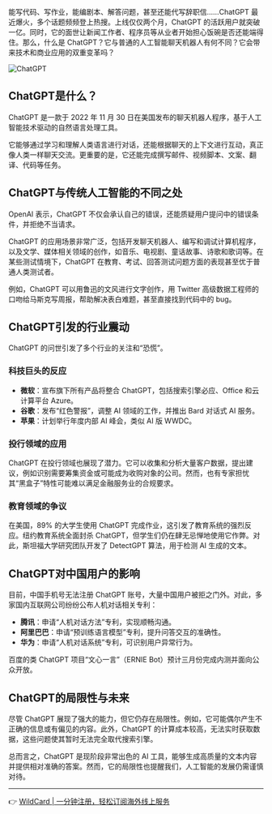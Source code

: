 能写代码、写作业，能编剧本、解答问题，甚至还能代写辞职信……ChatGPT 最近爆火，多个话题频频登上热搜。上线仅仅两个月，ChatGPT 的活跃用户就突破一亿。同时，它的面世让新闻工作者、程序员等从业者开始担心饭碗是否还能端得住。那么，什么是 ChatGPT？它与普通的人工智能聊天机器人有何不同？它会带来技术和商业应用的双重变革吗？

![ChatGPT](https://img.paoka.com/64/0008771b7bb17c07fd390379f55c59.jpg)

## ChatGPT是什么？

ChatGPT 是一款于 2022 年 11 月 30 日在美国发布的聊天机器人程序，基于人工智能技术驱动的自然语言处理工具。

它能够通过学习和理解人类语言进行对话，还能根据聊天的上下文进行互动，真正像人类一样聊天交流。更重要的是，它还能完成撰写邮件、视频脚本、文案、翻译、代码等任务。

## ChatGPT与传统人工智能的不同之处

OpenAI 表示，ChatGPT 不仅会承认自己的错误，还能质疑用户提问中的错误条件，并拒绝不当请求。

ChatGPT 的应用场景非常广泛，包括开发聊天机器人、编写和调试计算机程序，以及文学、媒体相关领域的创作，如音乐、电视剧、童话故事、诗歌和歌词等。在某些测试情境下，ChatGPT 在教育、考试、回答测试问题方面的表现甚至优于普通人类测试者。

例如，ChatGPT 可以用鲁迅的文风进行文字创作，用 Twitter 高级数据工程师的口吻给马斯克写周报，帮助解决表白难题，甚至直接找到代码中的 bug。

## ChatGPT引发的行业震动

ChatGPT 的问世引发了多个行业的关注和“恐慌”。

### 科技巨头的反应

- **微软**：宣布旗下所有产品将整合 ChatGPT，包括搜索引擎必应、Office 和云计算平台 Azure。
- **谷歌**：发布“红色警报”，调整 AI 领域的工作，并推出 Bard 对话式 AI 服务。
- **苹果**：计划举行年度内部 AI 峰会，类似 AI 版 WWDC。

### 投行领域的应用

ChatGPT 在投行领域也展现了潜力。它可以收集和分析大量客户数据，提出建议，例如识别需要筹集资金或可能成为收购对象的公司。然而，也有专家担忧其“黑盒子”特性可能难以满足金融服务业的合规要求。

### 教育领域的争议

在美国，89% 的大学生使用 ChatGPT 完成作业，这引发了教育系统的强烈反应。纽约教育系统全面封杀 ChatGPT，但学生们仍在肆无忌惮地使用它作弊。对此，斯坦福大学研究团队开发了 DetectGPT 算法，用于检测 AI 生成的文本。

## ChatGPT对中国用户的影响

目前，中国手机号无法注册 ChatGPT 账号，大量中国用户被拒之门外。对此，多家国内互联网公司纷纷公布人机对话相关专利：

- **腾讯**：申请“人机对话方法”专利，实现顺畅沟通。
- **阿里巴巴**：申请“预训练语言模型”专利，提升问答交互的准确性。
- **华为**：申请“人机对话系统”专利，可识别用户异常行为。

百度的类 ChatGPT 项目“文心一言”（ERNIE Bot）预计三月份完成内测并面向公众开放。

## ChatGPT的局限性与未来

尽管 ChatGPT 展现了强大的能力，但它仍存在局限性。例如，它可能偶尔产生不正确的信息或有偏见的内容。此外，ChatGPT 的计算成本较高，无法实时获取数据，这些问题使其暂时无法完全取代搜索引擎。

总而言之，ChatGPT 是现阶段非常出色的 AI 工具，能够生成高质量的文本内容并提供相对准确的答案。然而，它的局限性也提醒我们，人工智能的发展仍需谨慎对待。

---

👉 [WildCard | 一分钟注册，轻松订阅海外线上服务](https://bit.ly/bewildcard)